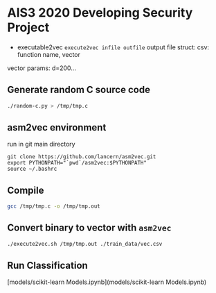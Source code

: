 # AIS3 2020 Developing Security Project

####

- executable2vec
```execute2vec infile outfile```
output file struct:
csv:
function name, vector

vector params: d=200...



## Generate random C source code

```bash
./random-c.py > /tmp/tmp.c
```
## asm2vec environment
run in git main directory
```
git clone https://github.com/lancern/asm2vec.git
export PYTHONPATH="`pwd`/asm2vec:$PYTHONPATH"
source ~/.bashrc
```
## Compile

```bash
gcc /tmp/tmp.c -o /tmp/tmp.out
```

## Convert binary to vector with `asm2vec`

```bash
./execute2vec.sh /tmp/tmp.out ./train_data/vec.csv
```



## Run Classification

[models/scikit-learn Models.ipynb](models/scikit-learn Models.ipynb)

